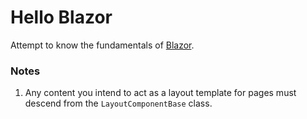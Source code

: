 # Hello Blazor

Attempt to know the fundamentals of [Blazor](https://dotnet.microsoft.com/apps/aspnet/web-apps/blazor). 

### Notes

1. Any content you intend to act as a layout template for pages must descend from the `LayoutComponentBase` class.